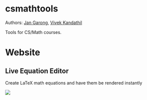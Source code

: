 # csmathtools
Authors: [Jan Garong](https://github.com/jangarong), [Vivek Kandathil](https://github.com/vivekandathil)

Tools for CS/Math courses.

# Website

## Live Equation Editor
Create LaTeX math equations and have them be rendered instantly

![](save1.gif)
